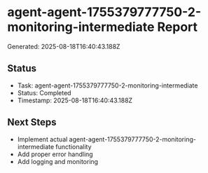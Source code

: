 # agent-agent-1755379777750-2-monitoring-intermediate Report

Generated: 2025-08-18T16:40:43.188Z

## Status
- Task: agent-agent-1755379777750-2-monitoring-intermediate
- Status: Completed
- Timestamp: 2025-08-18T16:40:43.188Z

## Next Steps
- Implement actual agent-agent-1755379777750-2-monitoring-intermediate functionality
- Add proper error handling
- Add logging and monitoring
